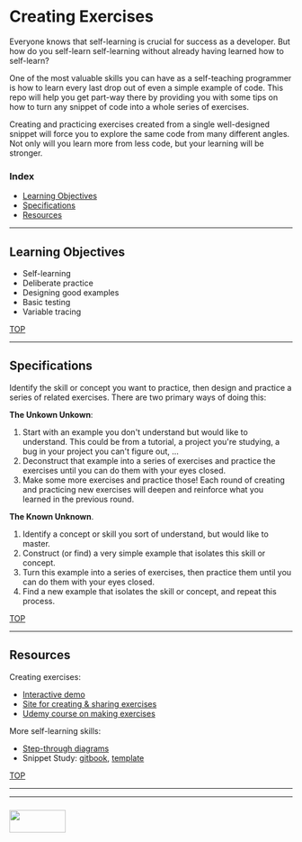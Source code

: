 # Creating Exercises

Everyone knows that self-learning is crucial for success as a developer.  But how do you self-learn self-learning without already having learned how to self-learn?

One of the most valuable skills you can have as a self-teaching programmer is how to learn every last drop out of even a simple example of code.  This repo will help you get part-way there by providing you with some tips on how to turn any snippet of code into a whole series of exercises.

Creating and practicing exercises created from a single well-designed snippet will force you to explore the same code from many different angles.  Not only will you learn more from less code, but your learning will be stronger.  

### Index
* [Learning Objectives](#learning-objectives)
* [Specifications](#specifications)
* [Resources](#resources)
___

## Learning Objectives

* Self-learning
* Deliberate practice
* Designing good examples
* Basic testing
* Variable tracing

[TOP](#creating-exercises)

___

## Specifications

Identify the skill or concept you want to practice, then design and practice a series of related exercises.  There are two primary ways of doing this:
    
__The Unkown Unkown__:  
1. Start with an example you don't understand but would like to understand.  This could be from a tutorial, a project you're studying, a bug in your project you can't figure out, ... 
2. Deconstruct that example into a series of exercises and practice the exercises until you can do them with your eyes closed.  
3. Make some more exercises and practice those!  Each round of creating and practicing new exercises will deepen and reinforce what you learned in the previous round.

__The Known Unknown__.  
1. Identify a concept or skill you sort of understand, but would like to master.
2. Construct (or find) a very simple example that isolates this skill or concept.
3. Turn this example into a series of exercises, then practice them until you can do them with your eyes closed.
4. Find a new example that isolates the skill or concept, and repeat this process.


[TOP](#creating-exercises)

___

## Resources

Creating exercises:
* [Interactive demo](https://elewa-academy.github.io/creating-exercises)
* [Site for creating & sharing exercises](http://www.coding-exercises.com/)
* [Udemy course on making exercises](https://www.udemy.com/coding-exercises/)

More self-learning skills:
* [Step-through diagrams]()
* Snippet Study: [gitbook](), [template]()


[TOP](#creating-exercises)

___
___
### <a href="http://elewa.education/blog" target="_blank"><img src="https://user-images.githubusercontent.com/18554853/34921062-506450ae-f97d-11e7-875f-6feeb26ad72d.png" width="100" height="40"/></a>
